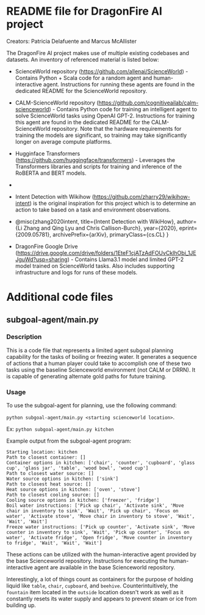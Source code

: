 # README file for DragonFire AI project
Creators: Patricia Delafuente and Marcus McAllister

The DragonFire AI project makes use of multiple existing codebases and datasets.  An inventory of referenced material is listed below:

- ScienceWorld repository (https://github.com/allenai/ScienceWorld) - Contains Python + Scala code for a random agent and human-interactive agent.  Instructions for running these agents are found in the dedicated README for the ScienceWorld repository.

- CALM-ScienceWorld repository (https://github.com/cognitiveailab/calm-scienceworld) - Contains Python code for training an intelligent agent to solve ScienceWorld tasks using OpenAI GPT-2.  Instructions for training this agent are found in the dedicated README for the CALM-ScienceWorld repository.  Note that the hardware requirements for training the models are significant, so training may take significantly longer on average compute platforms.

- Hugginface Transformers (https://github.com/huggingface/transformers) - Leverages the Transformers libraries and scripts for training and inference of the RoBERTA and BERT models.
- 
- Intent Detection with Wikihow (https://github.com/zharry29/wikihow-intent) is the original inspiration for this project which is to determine an action to take based on a task and environment observations. 
- @misc{zhang2020intent,
    title={Intent Detection with WikiHow},
    author={Li Zhang and Qing Lyu and Chris Callison-Burch},
    year={2020},
    eprint={2009.05781},
    archivePrefix={arXiv},
    primaryClass={cs.CL}
}

- DragonFire Google Drive (https://drive.google.com/drive/folders/1EteF1cjATzAdFOUvCkIhObi_1JEJguWd?usp=sharing) - Contains Llama3.1 model and limited GPT-2 model trained on ScienceWorld tasks.  Also includes supporting infrastructure and logs for runs of these models.

# Additional code files
## subgoal-agent/main.py
### Description
This is a code file that represents a limited agent subgoal planning capability for the tasks of boiling or freezing water.  It generates a sequence of actions that a human player could take to accomplish one of these two tasks using the baseline Scienceworld environment (not CALM or DRRN).  It is capable of generating alternate gold paths for future training.

### Usage
To use the subgoal-agent for planning, use the following command:

`python subgoal-agent/main.py <starting scienceworld location>`.

Ex: `python subgoal-agent/main.py kitchen`

Example output from the subgoal-agent program:
```
Starting location: kitchen
Path to closest container: []
Container options in kitchen: ['chair', 'counter', 'cupboard', 'glass cup', 'glass jar', 'table', 'wood bowl', 'wood cup']
Path to closest water source: []
Water source options in kitchen: ['sink']
Path to closest heat source: []
Heat source options in kitchen: ['oven', 'stove']
Path to closest cooling source: []
Cooling source options in kitchen: ['freezer', 'fridge']
Boil water instructions: ['Pick up chair', 'Activate sink', 'Move chair in inventory to sink', 'Wait', 'Pick up chair', 'Focus on water', 'Activate stove', 'Move chair in inventory to stove', 'Wait', 'Wait', 'Wait']
Freeze water instructions: ['Pick up counter', 'Activate sink', 'Move counter in inventory to sink', 'Wait', 'Pick up counter', 'Focus on water', 'Activate fridge', 'Open fridge', 'Move counter in inventory to fridge', 'Wait', 'Wait', 'Wait']
```

These actions can be utilized with the human-interactive agent provided by the base Scienceworld repository.  Instructions for executing the human-interactive agent are available in the base Scienceworld repository.

Interestingly, a lot of things count as containers for the purpose of holding liquid like `table`, `chair`, `cupboard`, and `beehive`.  Counterintuitively, the `fountain` item located in the `outside` location doesn't work as well as it constantly resets its water supply and appears to prevent steam or ice from building up.
